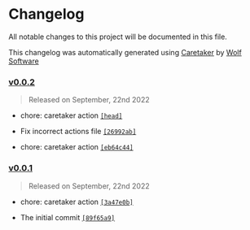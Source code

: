 # Changelog

All notable changes to this project will be documented in this file.


This changelog was automatically generated using [Caretaker](https://github.com/DevelopersToolbox/caretaker) by [Wolf Software](https://github.com/WolfSoftware)

### [v0.0.2](https://github.com/ActionsToolbox/gem-build-and-release-action/compare/v0.0.1...v0.0.2)

> Released on September, 22nd 2022

- chore: caretaker action [`[head]`](https://github.com/ActionsToolbox/gem-build-and-release-action/commit/)

- Fix incorrect actions file [`[26992ab]`](https://github.com/ActionsToolbox/gem-build-and-release-action/commit/26992abb55f0b83811db73ab70acb84850f9683e)

- chore: caretaker action [`[eb64c44]`](https://github.com/ActionsToolbox/gem-build-and-release-action/commit/eb64c44bf60ec35962a4a67c40a79c481482fb77)

### [v0.0.1](https://github.com/ActionsToolbox/gem-build-and-release-action/releases/v0.0.1)

> Released on September, 22nd 2022

- chore: caretaker action [`[3a47e0b]`](https://github.com/ActionsToolbox/gem-build-and-release-action/commit/3a47e0b494e36a954c4cc4be20306613cae3d52b)

- The initial commit [`[89f65a9]`](https://github.com/ActionsToolbox/gem-build-and-release-action/commit/89f65a96bb7e75e2d20d05a4a1069837f29becb5)

